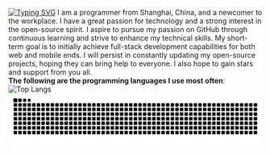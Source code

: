[![Typing SVG](https://readme-typing-svg.demolab.com?font=Fira+Code&weight=600&pause=1000&color=D227C8&width=435&lines=Hi!+Here+is+Haleymax+repositories)](https://git.io/typing-svg)
I am a programmer from Shanghai, China, and a newcomer to the workplace. I have a great passion for technology and a strong interest in the open-source spirit. I aspire to pursue my passion on GitHub through continuous learning and strive to enhance my technical skills. My short-term goal is to initially achieve full-stack development capabilities for both web and mobile ends. I will persist in constantly updating my open-source projects, hoping they can bring help to everyone. I also hope to gain stars and support from you all.
<br>
**The following are the programming languages I use most often**:
![Top Langs](https://github-readme-stats.vercel.app/api/top-langs/?username=Haleymax&theme=github_dark)
<br>
![snack](https://raw.githubusercontent.com/Haleymax/Haleymax/refs/heads/output/github-contribution-grid-snake.svg)
